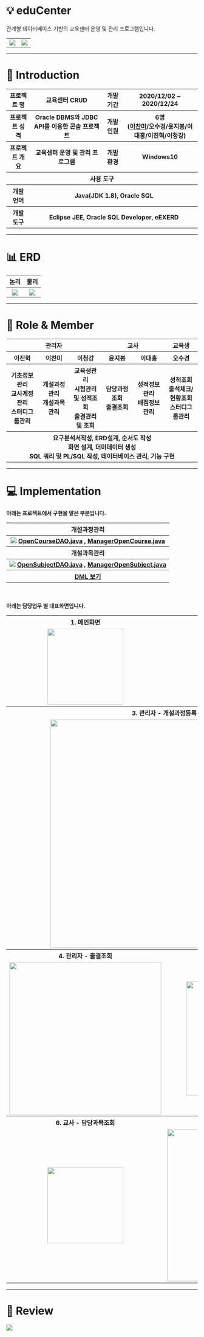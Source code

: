 # :bulb: eduCenter
관계형 데이터베이스 기반의 교육센터 운영 및 관리 프로그램입니다.
<table>
  <tr>
    <td width="50%"><img src="https://user-images.githubusercontent.com/77385338/104592223-3434ae80-56b1-11eb-8056-df3b5529b18e.PNG"></td>
    <td width="50%"><img src="https://user-images.githubusercontent.com/77385338/104592254-3e56ad00-56b1-11eb-84eb-39f81cdb7f3f.PNG"></td>
  </tr>
</table>

***

# 👋</g-emoji> Introduction</h3>
<table align="center">
    <tr>
        <th>프로젝트 명</th>
        <th>교육센터 CRUD</th>
        <th>개발 기간</th>
        <th>2020/12/02 ~ 2020/12/24</th>
    </tr>
    <tr>
        <th>프로젝트 성격</th>
        <th>Oracle DBMS와 JDBC API를 이용한 콘솔 프로젝트</th>
        <th>개발 인원</th>
        <th>6명<br>
          (<a href="https://github.com/iamleechanmi">이찬미</a>/</a>오수경</a>/</a>윤지봉</a>/</a>이대홍</a>/</a>이진혁</a>/</a>이청강</a>)
      </th>
    </tr>
      <tr>
        <th>프로젝트 개요</th>
        <th>교육센터 운영 및 관리 프로그램</th>
        <th>개발 환경</th>
        <th>Windows10</th>
    </tr>
    <tr>
        <th colspan="6">사용 도구</th>
    </tr>  
    <tr>
        <th>개발 언어</th>
        <th colspan="5">Java(JDK 1.8), Oracle SQL</th>
    </tr>
    <tr>
        <th>개발 도구</th>
        <th colspan="5">Eclipse JEE, Oracle SQL Developer, eEXERD</th>
    </tr>
</table>

***
# :bar_chart: ERD
<table>
  <tr>
    <th width="50%">논리</th>
    <th width="50%">물리</th>
  </tr>
  <tr>
    <th><img src="https://user-images.githubusercontent.com/77385338/104591949-cdaf9080-56b0-11eb-81e2-525cef4e2137.png"></th>
    <th><img src="https://user-images.githubusercontent.com/77385338/104591982-dd2ed980-56b0-11eb-947f-d2f3ec42af21.png"></th>
  </tr>
</table>

***
# 📑 Role & Member
<table align="center" width="1000px">
  <tr>
    <th colspan="3">관리자</th>
    <th colspan="2">교사</th>
    <th>교육생</th>
  </tr>
  <tr>
    <th width="166px">이진혁</th>
    <th width="166px">이찬미</th>
    <th width="166px">이청강</th>
    <th width="166px">윤지봉</th>
    <th width="166px">이대홍</th>
    <th width="166px">오수경</th>
  </tr>
  <tr>
    <th>기초정보관리<br>교사계정관리<br>스터디그룹관리</th>
    <th>개설과정관리<br>개설과목관리</th>
    <th>교육생관리<br>시험관리 및 성적조회<br>출결관리 및 조회<br></th>
    <th>담당과정조회<br>출결조회</th>
    <th>성적정보관리<br>배점정보관리</th>
    <th>성적조회<br>출석체크/현황조회<br>스터디그룹관리</th>
  </tr>
  <tr>
    <th colspan="6">요구분석서작성, ERD설계, 순서도 작성<br>화면 설계, 더미데이터 생성<br>SQL 쿼리 및 PL/SQL 작성, 데이터베이스 관리, 기능 구현</th>
  </tr>
</table>

***
# :computer: Implementation
**아래는 프로젝트에서 구현을 맡은 부분입니다.**
<table align="center" >
  <tr>
    <th>개설과정관리</th>
  </tr>
  <tr>
    <th align="center"><img src="https://user-images.githubusercontent.com/77385338/104592011-e5871480-56b0-11eb-86cc-769b666e79f9.gif">
    <a href="https://github.com/iamleechanmi/eduCenterTeamProject/blob/master/%5B08%5D%EC%86%8C%EC%8A%A4%EC%BD%94%EB%93%9C/ProjectTest/src/com/test/dao/OpenCourseDAO.java">OpenCourseDAO.java</a> , <a href="https://github.com/iamleechanmi/eduCenterTeamProject/blob/master/%5B08%5D%EC%86%8C%EC%8A%A4%EC%BD%94%EB%93%9C/ProjectTest/src/com/test/manager/ManagerOpenCourse.java">ManagerOpenCourse.java</a>
    </th>
  </tr>
  <tr>
    <th>개설과목관리</th>
  </tr>
  <tr>
    <th align="center"><img src="https://user-images.githubusercontent.com/77385338/104592039-f0da4000-56b0-11eb-836f-11371a308b40.gif">
    <a href="https://github.com/iamleechanmi/eduCenterTeamProject/blob/master/%5B08%5D%EC%86%8C%EC%8A%A4%EC%BD%94%EB%93%9C/ProjectTest/src/com/test/dao/OpenSubjectDAO.java">OpenSubjectDAO.java</a> , <a href="https://github.com/iamleechanmi/eduCenterTeamProject/blob/master/%5B08%5D%EC%86%8C%EC%8A%A4%EC%BD%94%EB%93%9C/ProjectTest/src/com/test/manager/ManagerOpenSubject.java">ManagerOpenSubject.java</a></th>
  </tr>
  <tr>
    <th><a href="https://github.com/iamleechanmi/eduCenterTeamProject/blob/master/%5B04%5DDML/%EA%B4%80%EB%A6%AC%EC%9E%90/%EA%B4%80%EB%A6%AC%EC%9E%90%5B2%5D.sql">DML 보기</a></th>
  </tr>
</table>

<br><br>
**아래는 담당업무 별 대표화면입니다.**
<table align="center">
  <tr>
    <th width="50%">1. 메인화면</th>
    <th width="50%">2. 관리자 - 과정조회</th>
  </tr>
  <tr>
    <td align="center"><img src="https://user-images.githubusercontent.com/77385338/104599582-54696b00-56bb-11eb-8707-44da3bf5a5cc.png" height="200px"></td>
    <td align="center"><img src="https://user-images.githubusercontent.com/77385338/104599838-9c888d80-56bb-11eb-9dcc-9106ba07b9c6.png" height="200px"></td>
  </tr>
  <tr>
    <th colspan="2">3. 관리자 - 개설과정등록</th>
  </tr>
  <tr>
    <td colspan="2" align="center"><img src="https://user-images.githubusercontent.com/77385338/104600029-d194e000-56bb-11eb-8e1a-3f0c773e5ca0.png" height="600px"></td>
  </tr>
  <tr>
    <th>4. 관리자 - 출결조회</th>
    <th>5. 교사 - 배점조회</th>
  </tr>
  <tr>
    <td align="center"><img src="https://user-images.githubusercontent.com/77385338/104600055-d9548480-56bb-11eb-8078-413993344aff.png" height="400px"></td>
    <td align="center"><img src="https://user-images.githubusercontent.com/77385338/104600104-ecffeb00-56bb-11eb-97cf-7815a060664d.gif" height="300px"></td>
  </tr>
  <tr>
    <th>6. 교사 - 담당과목조회</th>
    <th>7. 교육생 - 출결조회</th>
  </tr>
  <tr>
    <td align="center"><img src="https://user-images.githubusercontent.com/77385338/104600128-f38e6280-56bb-11eb-998a-f193d51fca06.png" height="200px"></td>
    <td align="center"><img src="https://user-images.githubusercontent.com/77385338/104600539-79121280-56bc-11eb-9fb0-3e9f0c144c0a.png" height="400px"></td>
  </tr>
</table>

***
# :speech_balloon: Review
<img src="https://user-images.githubusercontent.com/77385338/104592191-2717bf80-56b1-11eb-9c13-a1ad01500301.jpg">
